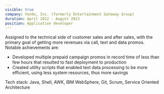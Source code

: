 ```yaml
---
visible: true
company: Yondu, Inc. (formerly Entertainment Gateway Group)
duration: April 2012 - August 2013 
position: Application developer
---
```

Assigned to the technical side of customer sales and after sales, with the primary goal of getting more revenues via
call, text and data promos. Notable achievements are:
- Developed multiple prepaid campaign promos in record time of less than few hours that resulted to fast deployment to production
- Created utility scripts that enabled text data processing to be more efficient, using less system resources, thus more savings

Tech stack: Java, Shell, AWK, IBM WebSphere, Git, Scrum, Service Oriented Architecture
